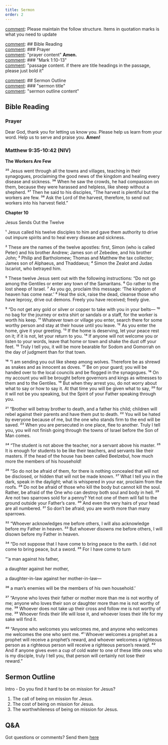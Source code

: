 ```yaml
---
title: Sermon 
order: 2
---
```


[comment]: Please maintain the follow structure. Items in quotation marks is what you need to update

[comment]: ## Bible Reading  
[comment]: ### Prayer  
[comment]: "prayer content"  **Amen.**  
[comment]:  ### "Mark 1:10-13"  
[comment]: "passage content. if there are title headings in the passage, please just bold it"  

[comment]: ## Sermon Outline  
[comment]: ### "sermon title"  
[comment]: "sermon outline content"  

[comment]: ------------------------------------------------------------------------------------
## Bible Reading
### Prayer
Dear God, thank you for letting us know you. Please help us learn from your word. Help us to serve and praise you. **Amen!**

### Matthew 9:35-10:42 (NIV) 

**The Workers Are Few**

³⁵ Jesus went through all the towns and villages, teaching in their synagogues, proclaiming the good news of the kingdom and healing every disease and sickness. ³⁶ When he saw the crowds, he had compassion on them, because they were harassed and helpless, like sheep without a shepherd. ³⁷ Then he said to his disciples, “The harvest is plentiful but the workers are few. ³⁸ Ask the Lord of the harvest, therefore, to send out workers into his harvest field.”

**Chapter 10**

Jesus Sends Out the Twelve

¹ Jesus called his twelve disciples to him and gave them authority to drive out impure spirits and to heal every disease and sickness.

² These are the names of the twelve apostles: first, Simon (who is called Peter) and his brother Andrew; James son of Zebedee, and his brother John; ³ Philip and Bartholomew; Thomas and Matthew the tax collector; James son of Alphaeus, and Thaddaeus; ⁴ Simon the Zealot and Judas Iscariot, who betrayed him.

⁵ These twelve Jesus sent out with the following instructions: “Do not go among the Gentiles or enter any town of the Samaritans. ⁶ Go rather to the lost sheep of Israel. ⁷ As you go, proclaim this message: ‘The kingdom of heaven has come near.’ ⁸ Heal the sick, raise the dead, cleanse those who have leprosy, drive out demons. Freely you have received; freely give.

⁹ “Do not get any gold or silver or copper to take with you in your belts— ¹⁰ no bag for the journey or extra shirt or sandals or a staff, for the worker is worth his keep. ¹¹ Whatever town or village you enter, search there for some worthy person and stay at their house until you leave. ¹² As you enter the home, give it your greeting. ¹³ If the home is deserving, let your peace rest on it; if it is not, let your return to you. ¹⁴ If anyone will not welcome you or listen to your words, leave that home or town and shake the dust off your feet. ¹⁵ Truly I tell you, it will be more bearable for Sodom and Gomorrah on the day of judgment than for that town.

¹⁶ “I am sending you out like sheep among wolves. Therefore be as shrewd as snakes and as innocent as doves. ¹⁷ Be on your guard; you will be handed over to the local councils and be flogged in the synagogues. ¹⁸ On my account you will be brought before governors and kings as witnesses to them and to the Gentiles. ¹⁹ But when they arrest you, do not worry about what to say or how to say it. At that time you will be given what to say, ²⁰ for it will not be you speaking, but the Spirit of your Father speaking through you.

²¹ “Brother will betray brother to death, and a father his child; children will rebel against their parents and have them put to death. ²² You will be hated by everyone because of me, but the one who stands firm to the end will be saved. ²³ When you are persecuted in one place, flee to another. Truly I tell you, you will not finish going through the towns of Israel before the Son of Man comes.

²⁴ “The student is not above the teacher, nor a servant above his master. ²⁵ It is enough for students to be like their teachers, and servants like their masters. If the head of the house has been called Beelzebul, how much more the members of his household!

²⁶ “So do not be afraid of them, for there is nothing concealed that will not be disclosed, or hidden that will not be made known. ²⁷ What I tell you in the dark, speak in the daylight; what is whispered in your ear, proclaim from the roofs. ²⁸ Do not be afraid of those who kill the body but cannot kill the soul. Rather, be afraid of the One who can destroy both soul and body in hell. ²⁹ Are not two sparrows sold for a penny? Yet not one of them will fall to the ground outside your Father’s care. ³⁰ And even the very hairs of your head are all numbered. ³¹ So don’t be afraid; you are worth more than many sparrows.

³² “Whoever acknowledges me before others, I will also acknowledge before my Father in heaven. ³³ But whoever disowns me before others, I will disown before my Father in heaven.

³⁴ “Do not suppose that I have come to bring peace to the earth. I did not come to bring peace, but a sword. ³⁵ For I have come to turn

  “‘a man against his father,
  
  a daughter against her mother,
  
  a daughter-in-law against her mother-in-law—
  
  ³⁶ a man’s enemies will be the members of his own household.’ 
  

³⁷ “Anyone who loves their father or mother more than me is not worthy of me; anyone who loves their son or daughter more than me is not worthy of me. ³⁸ Whoever does not take up their cross and follow me is not worthy of me. ³⁹ Whoever finds their life will lose it, and whoever loses their life for my sake will find it.

⁴⁰ “Anyone who welcomes you welcomes me, and anyone who welcomes me welcomes the one who sent me. ⁴¹ Whoever welcomes a prophet as a prophet will receive a prophet’s reward, and whoever welcomes a righteous person as a righteous person will receive a righteous person’s reward. ⁴² And if anyone gives even a cup of cold water to one of these little ones who is my disciple, truly I tell you, that person will certainly not lose their reward.”


## Sermon Outline

Intro - Do you find it hard to be on mission for Jesus? 

1. The call of being on mission for Jesus.
2. The cost of being on mission for Jesus.
3. The worthwhileness of being on mission for Jesus.

## Q&A
Got questions or comments? Send them [here](https://tinyurl.com/SGHACQuestionsAnswers)
